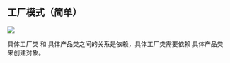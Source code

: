 ## 工厂模式（简单）

![](https://img-blog.csdnimg.cn/20190623171420456.png?x-oss-process=image/watermark,type_ZmFuZ3poZW5naGVpdGk,shadow_10,text_aHR0cHM6Ly9ibG9nLmNzZG4ubmV0L3dlc3Ricm9va2xpdQ==,size_16,color_FFFFFF,t_70)

具体工厂类 和 具体产品类之间的关系是依赖，具体工厂类需要依赖 具体产品类 来创建对象。